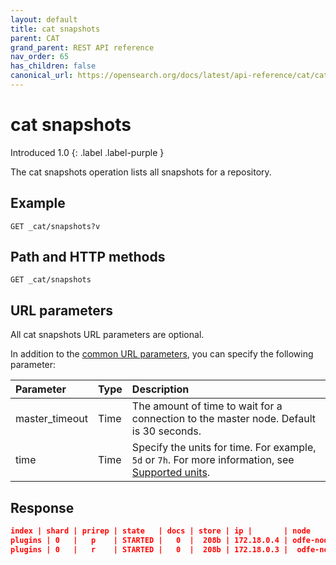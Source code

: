 ```yaml
---
layout: default
title: cat snapshots
parent: CAT
grand_parent: REST API reference
nav_order: 65
has_children: false
canonical_url: https://opensearch.org/docs/latest/api-reference/cat/cat-snapshots/
---
```


# cat snapshots
Introduced 1.0
{: .label .label-purple }

The cat snapshots operation lists all snapshots for a repository.

## Example

```
GET _cat/snapshots?v
```

## Path and HTTP methods

```
GET _cat/snapshots
```

## URL parameters

All cat snapshots URL parameters are optional.

In addition to the [common URL parameters]({{site.url}}{{site.baseurl}}/opensearch/rest-api/cat/index#common-url-parameters), you can specify the following parameter:

Parameter | Type | Description
:--- | :--- | :---
master_timeout | Time | The amount of time to wait for a connection to the master node. Default is 30 seconds.
time | Time | Specify the units for time. For example, `5d` or `7h`. For more information, see [Supported units]({{site.url}}{{site.baseurl}}/opensearch/units/).


## Response

```json
index | shard | prirep | state   | docs | store | ip |       | node
plugins | 0   |   p    | STARTED |   0  |  208b | 172.18.0.4 | odfe-node1
plugins | 0   |   r    | STARTED |   0  |  208b | 172.18.0.3 |  odfe-node2          
```
